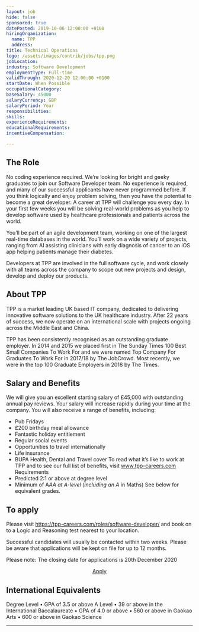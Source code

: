 ```yaml
---
layout: job
hide: false
sponsored: true
datePosted: 2019-10-06 12:00:00 +0100
hiringOrganization:
  name: TPP
  address: 
title: Technical Operations
logo: /assets/images/contrib/jobs/tpp.png
jobLocation: 
industry: Software Development
employmentType: Full-time
validThrough: 2020-12-20 12:00:00 +0100
startDate: When Possible
occupationalCategory:
baseSalary: 45000
salaryCurrency: GBP
salaryPeriod: Year
responsibilities:
skills:
experienceRequirements:
educationalRequirements:
incentiveCompensation:

---
```

## The Role
No coding experience required.
We’re looking for bright and geeky graduates to join our Software Developer team. No experience
is required, and many of our successful applicants have never programmed before. If you think
logically and enjoy problem solving, then you have the potential to become a great developer.
A career at TPP will challenge you every day. In your first few weeks you will be solving real-world
problems as you help to develop software used by healthcare professionals and patients across the
world.

You’ll be part of an agile development team, working on one of the largest real-time databases in
the world. You’ll work on a wide variety of projects, ranging from AI assisting clinicians with early
diagnosis of cancer to an iOS app helping patients manage their diabetes.

Developers at TPP are involved in the full software cycle, and work closely with all teams across
the company to scope out new projects and design, develop and deploy our products.
## About TPP

TPP is a market leading UK based IT company, dedicated to delivering innovative software solutions
to the UK healthcare industry. After 22 years of success, we now operate on an international scale
with projects ongoing across the Middle East and China.

TPP has been consistently recognised as an outstanding graduate employer. In 2014 and 2015 we
placed first in The Sunday Times 100 Best Small Companies To Work For and we were named Top
Company For Graduates To Work For in 2017/18 by The JobCrowd. Most recently, we were in the
top 100 Graduate Employers in 2018 by The Times.
## Salary and Benefits
We will give you an excellent starting salary of £45,000 with outstanding annual pay reviews. Your
salary will increase rapidly during your time at the company.
You will also receive a range of benefits, including:
- Pub Fridays
- £200 birthday meal allowance
- Fantastic holiday entitlement
- Regular social events
- Opportunities to travel internationally
- Life insurance
- BUPA Health, Dental and Travel cover
To read what it’s like to work at TPP and to see our full list of benefits, visit www.tpp-careers.com
Requirements
- Predicted 2:1 or above at degree level
- Minimum of A*AA at A-level (including an A* in Maths)
See below for equivalent grades.
## To apply
Please visit https://tpp-careers.com/roles/software-developer/ and book on to a Logic
and Reasoning test nearest to your location.

Successful candidates will usually be contacted within two weeks. Please be aware that
applications will be kept on file for up to 12 months.

Please note: The closing date for applications is 20th December 2020
<div class="to-apply" style="text-align: center">
  <a class="btn btn--dark" style="margin: 20px" href="https://tpp-careers.com/roles/technical-operations/">
    Apply
  </a>
</div>

## International Equivalents
Degree Level
• GPA of 3.5 or above
A Level
• 39 or above in the International Baccalaureate
• GPA of 4.0 or above
• 560 or above in Gaokao Arts
• 600 or above in Gaokao Science

---
